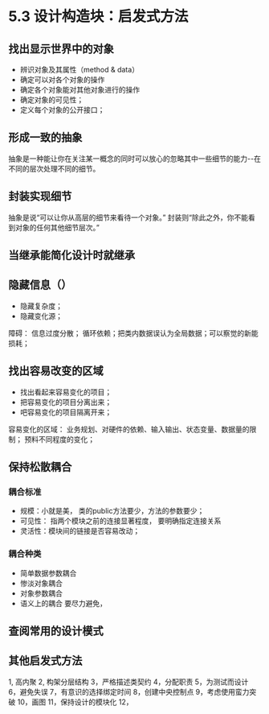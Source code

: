 # 5.3 设计构造块：启发式方法


## 找出显示世界中的对象
+ 辨识对象及其属性（method & data）
+ 确定可以对各个对象的操作
+ 确定各个对象能对其他对象进行的操作
+ 确定对象的可见性；
+ 定义每个对象的公开接口；
## 形成一致的抽象
抽象是一种能让你在关注某一概念的同时可以放心的忽略其中一些细节的能力--在不同的层次处理不同的细节。


## 封装实现细节
抽象是说“可以让你从高层的细节来看待一个对象。”
封装则“除此之外，你不能看到对象的任何其他细节层次。”

## 当继承能简化设计时就继承

## 隐藏信息（）
+ 隐藏复杂度；
+ 隐藏变化源；

障碍： 信息过度分散； 循环依赖；把类内数据误认为全局数据；可以察觉的新能损耗；

## 找出容易改变的区域
+ 找出看起来容易变化的项目；
+ 把容易变化的项目分离出来；
+ 吧容易变化的项目隔离开来；

容易变化的区域： 业务规划、对硬件的依赖、输入输出、状态变量、数据量的限制；
预料不同程度的变化；

## 保持松散耦合
### 耦合标准 
+ 规模：小就是美， 类的public方法要少，方法的参数要少；
+ 可见性：  指两个模块之前的连接显著程度， 要明确指定连接关系
+ 灵活性：模块间的链接是否容易改动；
### 耦合种类
+ 简单数据参数耦合
+ 惨淡对象耦合
+ 对象参数耦合
+ 语义上的耦合 要尽力避免，

## 查阅常用的设计模式


## 其他启发式方法
1, 高内聚
2, 构架分层结构
3，严格描述类契约
4，分配职责
5，为测试而设计
6，避免失误
7，有意识的选择绑定时间
8，创建中央控制点
9，考虑使用蛮力突破
10，画图
11，保持设计的模块化
12，
